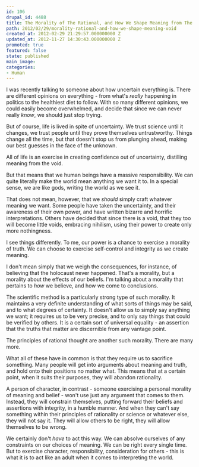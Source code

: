 ```yaml
---
id: 106
drupal_id: 4488
title: The Morality of The Rational, and How We Shape Meaning from The Void
path: 2012/02/29/morality-rational-and-how-we-shape-meaning-void
created_at: 2012-02-29 21:29:57.000000000 Z
updated_at: 2012-11-27 14:30:43.000000000 Z
promoted: true
featured: false
state: published
main_image: 
categories:
- Human
---
```

I was recently talking to someone about how uncertain everything is. There are different opinions on everything - from what's *really* happening in politics to the healthiest diet to follow. With so many different opinions, we could easily become overwhelmed, and decide that since we can never really *know*, we should just stop trying.

But of course, life is lived in spite of uncertainty. We trust science until it changes, we trust people until they prove themselves untrustworthy. Things change all the time, but that doesn't stop us from plunging ahead, making our best guesses in the face of the unknown.

All of life is an exercise in creating confidence out of uncertainty, distilling meaning from the void.

But that means that we human beings have a massive responsibility. We can quite literally make the world mean anything we want it to. In a special sense, we are like gods, writing the world as we see it.

That does not mean, however, that we *should* simply craft whatever meaning we want. Some people have taken the uncertainty, and their awareness of their own power, and have written bizarre and horrific interpretations. Others have decided that since there is a void, that they too will become little voids, embracing nihilism, using their power to create only more nothingness.

I see things differently. To me, our power is a chance to exercise a morality of truth. We can choose to exercise self-control and integrity as we create meaning. 

I don't mean simply that we weigh the consequences, for instance, of believing that the holocaust never happened. That's a morality, but a morality about the effects of our beliefs. I'm talking about a morality that pertains to *how* we believe, and how we come to conclusions.

The scientific method is a particularly strong type of such morality. It maintains a very definite understanding of what sorts of things may be said, and to what degrees of certainty. It doesn't allow us to simply say anything we want; it requires us to be very precise, and to only say things that could be verified by others. It is a certain sort of universal equality - an assertion that the truths that matter are discernible from any vantage point.

The principles of rational thought are another such morality. There are many more.

What all of these have in common is that they require us to sacrifice something. Many people will get into arguments about meaning and truth, and hold onto their positions no matter what. This means that at a certain point, when it suits their purposes, they will abandon rationality.

A person of character, in contrast - someone exercising a personal morality of meaning and belief - won't use just any argument that comes to them. Instead, they will constrain themselves, putting forward their beliefs and assertions with integrity, in a humble manner. And when they can't say something within their principles of rationality or science or whatever else, they will not say it. They will allow others to be right, they will allow themselves to be wrong.

We certainly don't *have* to act this way. We can absolve ourselves of any constraints on our choices of meaning. We can be right every single time. But to exercise character, responsibility, consideration for others - this is what it is to act like an adult when it comes to interpreting the world. 
